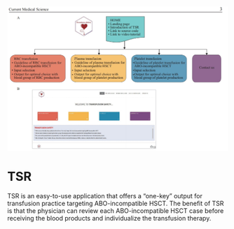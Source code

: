 ![tsr logo](./data/tsr.png)

# TSR
TSR is an easy-to-use application that offers a “one-key” output for transfusion practice targeting ABO-incompatible HSCT. 
The benefit of TSR is that the physician can review each ABO-incompatible HSCT case before receiving the blood products and individualize the transfusion therapy. 
